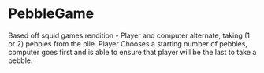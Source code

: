# PebbleGame
Based off squid games rendition - Player and computer alternate, taking (1 or 2) pebbles from the pile. Player Chooses a starting number of pebbles, computer goes first and is able to ensure that player will be the last to take a pebble.
